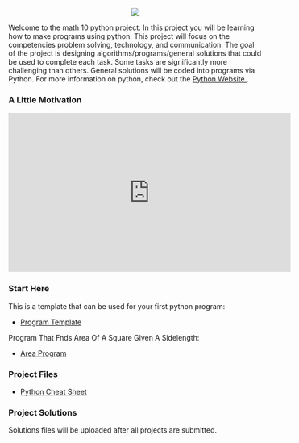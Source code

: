 <p align="center"> 
  <img src="https://mrfanning.github.io/MrFanning.github.io-PythonProject/PythonL.png">  
</p>


Welcome to the math 10 python project. In this project you will be learning how to make programs using python. This project will focus on the competencies problem solving, technology, and communication. The goal of the project is designing algorithms/programs/general solutions that could be used to complete each task. Some tasks are significantly more challenging than others. General solutions will be coded into programs via Python. For more information on python, check out the <a href="https://www.python.org"> Python Website </a>. 

### A Little Motivation

<p align="center"> 
  <iframe width="560" height="315" src="https://www.youtube.com/embed/xfBWk4nw440" frameborder="0" allow="accelerometer; autoplay; encrypted-media; gyroscope; picture-in-picture" allowfullscreen></iframe> 
</p>


### Start Here 
This is a template that can be used for your first python program: 
* <a href="https://mrfanning.github.io/MrFanning.github.io-PythonProject/Template.py"> Program Template </a> <br/>

Program That Fnds Area Of A Square Given A Sidelength: 
* <a href="https://mrfanning.github.io/MrFanning.github.io-PythonProject/Square.py"> Area Program </a> 

### Project Files
* <a href="https://mrfanning.github.io/MrFanning.github.io-PythonProject/CheatSheet.pdf"> Python Cheat Sheet </a> 
 

### Project Solutions
Solutions files will be uploaded after all projects are submitted. 




